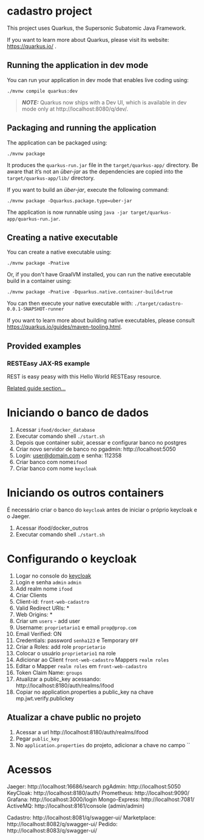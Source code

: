 # cadastro project

This project uses Quarkus, the Supersonic Subatomic Java Framework.

If you want to learn more about Quarkus, please visit its website: https://quarkus.io/ .

## Running the application in dev mode

You can run your application in dev mode that enables live coding using:
```shell script
./mvnw compile quarkus:dev
```

> **_NOTE:_**  Quarkus now ships with a Dev UI, which is available in dev mode only at http://localhost:8080/q/dev/.

## Packaging and running the application

The application can be packaged using:
```shell script
./mvnw package
```
It produces the `quarkus-run.jar` file in the `target/quarkus-app/` directory.
Be aware that it’s not an _über-jar_ as the dependencies are copied into the `target/quarkus-app/lib/` directory.

If you want to build an _über-jar_, execute the following command:
```shell script
./mvnw package -Dquarkus.package.type=uber-jar
```

The application is now runnable using `java -jar target/quarkus-app/quarkus-run.jar`.

## Creating a native executable

You can create a native executable using: 
```shell script
./mvnw package -Pnative
```

Or, if you don't have GraalVM installed, you can run the native executable build in a container using: 
```shell script
./mvnw package -Pnative -Dquarkus.native.container-build=true
```

You can then execute your native executable with: `./target/cadastro-0.0.1-SNAPSHOT-runner`

If you want to learn more about building native executables, please consult https://quarkus.io/guides/maven-tooling.html.

## Provided examples

### RESTEasy JAX-RS example

REST is easy peasy with this Hello World RESTEasy resource.

[Related guide section...](https://quarkus.io/guides/getting-started#the-jax-rs-resources)

# Iniciando o banco de dados

1. Acessar `ifood/docker_database`
2. Executar comando shell `./start.sh`
3. Depois que container subir, acessar e configurar banco no postgres
4. Criar novo servidor de banco no pgadmin: http://localhost:5050
5. Login: user@domain.com e senha: 112358
6. Criar banco com nome`ifood`
7. Criar banco com nome `keycloak`

# Iniciando os outros containers

É necessário criar o banco do `keycloak` antes de iniciar o próprio keycloak e o Jaeger.

1. Acessar ifood/docker_outros
2. Executar comando shell `./start.sh`

# Configurando o keycloak

1. Logar no console do [keycloak](http://localhost:8180/auth/)
2. Login e senha `admin` `admin`
3. Add realm nome `ifood`
4. Criar Clients
5. Client-id: `front-web-cadastro`
6. Valid Redirect URIs: *
7. Web Origins: *
8. Criar um `users` - add user
9. Username: `proprietario1` e email `prop@prop.com`
10. Email Verified: ON
11. Credentials: password `senha123` e Temporary `OFF`
12. Criar a Roles: add role `proprietario`
13. Colocar o usuário `proprietario1` na role
14. Adicionar ao Client `front-web-cadastro` Mappers `realm roles`
15. Editar o Mapper `realm roles` em `front-web-cadastro`
16. Token Claim Name: `groups`
17. Atualizar a public_key acessando: http://localhost:8180/auth/realms/ifood
18. Copiar no application.properties a public_key na chave mp.jwt.verify.publickey
## Atualizar a chave public no projeto

1. Acessar a url http://localhost:8180/auth/realms/ifood
2. Pegar `public_key`
3. No `application.properties` do projeto, adicionar a chave no campo ``

# Acessos

Jaeger: http://localhost:16686/search
pgAdmin: http://localhost:5050
KeyCloak: http://localhost:8180/auth/
Prometheus: http://localhost:9090/
Grafana: http://localhost:3000/login
Mongo-Express: http://localhost:7081/
ActiveMQ: http://localhost:8161/console (admin/admin)

Cadastro: http://localhost:8081/q/swagger-ui/
Marketplace: http://localhost:8082/q/swagger-ui/
Pedido: http://localhost:8083/q/swagger-ui/